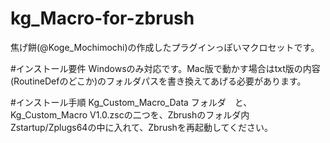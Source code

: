 # kg_Macro-for-zbrush
焦げ餅(@Koge_Mochimochi)の作成したプラグインっぽいマクロセットです。

#インストール要件
Windowsのみ対応です。Mac版で動かす場合はtxt版の内容(RoutineDefのどこか)のフォルダパスを書き換えてあげる必要があります。

#インストール手順
Kg_Custom_Macro_Data フォルダ　と、Kg_Custom_Macro V1.0.zscの二つを、Zbrushのフォルダ内Zstartup/Zplugs64の中に入れて、Zbrushを再起動してください。
